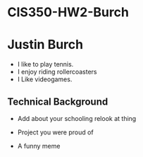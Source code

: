 # CIS350-HW2-Burch
# Justin Burch
* I like to play tennis.
* I enjoy riding rollercoasters
* I Like videogames.

## Technical Background
* Add about your schooling relook at thing

* Project you were proud of 

* A funny meme

